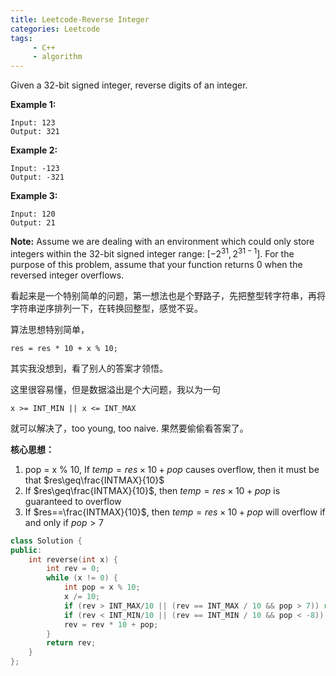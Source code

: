 ```yaml
---
title: Leetcode-Reverse Integer
categories: Leetcode
tags:
     - C++
     - algorithm
---
```


Given a 32-bit signed integer, reverse digits of an integer.

<!-- more -->

**Example 1:**

```
Input: 123
Output: 321
```

**Example 2:**

```
Input: -123
Output: -321
```

**Example 3:**

```
Input: 120
Output: 21
```

**Note:**
Assume we are dealing with an environment which could only store integers within the 32-bit signed integer range: $[−2^{31},  2^{31 − 1}]$. For the purpose of this problem, assume that your function returns 0 when the reversed integer overflows.

 看起来是一个特别简单的问题，第一想法也是个野路子，先把整型转字符串，再将字符串逆序排列一下，在转换回整型，感觉不妥。

算法思想特别简单，

```
res = res * 10 + x % 10;
```

其实我没想到，看了别人的答案才领悟。

这里很容易懂，但是数据溢出是个大问题，我以为一句

```
x >= INT_MIN || x <= INT_MAX
```

就可以解决了，too young, too naive. 果然要偷偷看答案了。

**核心思想：**

1. pop = x % 10, If $temp = res\times10 + pop$ causes overflow, then it must be that $res\geq\frac{INTMAX}{10}$
2. If  $res\geq\frac{INTMAX}{10}$, then  $temp = res\times10 + pop$ is guaranteed to overflow
3. If $res==\frac{INTMAX}{10}$, then  $temp = res\times10 + pop$ will overflow if and only if  $pop > 7$

```c++
class Solution {
public:
    int reverse(int x) {
        int rev = 0;
        while (x != 0) {
            int pop = x % 10;
            x /= 10;
            if (rev > INT_MAX/10 || (rev == INT_MAX / 10 && pop > 7)) return 0;
            if (rev < INT_MIN/10 || (rev == INT_MIN / 10 && pop < -8)) return 0;
            rev = rev * 10 + pop;
        }
        return rev;
    }
};
```

